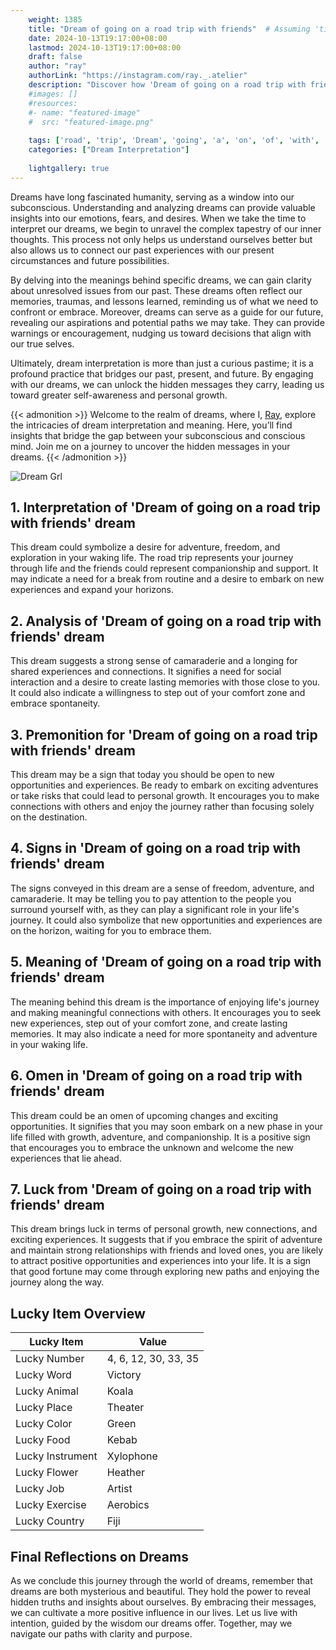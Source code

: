 ```yaml
---
    weight: 1385
    title: "Dream of going on a road trip with friends"  # Assuming 'title' column exists
    date: 2024-10-13T19:17:00+08:00
    lastmod: 2024-10-13T19:17:00+08:00
    draft: false
    author: "ray"
    authorLink: "https://instagram.com/ray._.atelier"
    description: "Discover how 'Dream of going on a road trip with friends' can interpret your future and uncover its significant meanings in your life."
    #images: []
    #resources:
    #- name: "featured-image"
    #  src: "featured-image.png"
    
    tags: ['road', 'trip', 'Dream', 'going', 'a', 'on', 'of', 'with', 'friends']
    categories: ["Dream Interpretation"]
    
    lightgallery: true
---
```

    
Dreams have long fascinated humanity, serving as a window into our subconscious. Understanding and analyzing dreams can provide valuable insights into our emotions, fears, and desires. When we take the time to interpret our dreams, we begin to unravel the complex tapestry of our inner thoughts. This process not only helps us understand ourselves better but also allows us to connect our past experiences with our present circumstances and future possibilities.

By delving into the meanings behind specific dreams, we can gain clarity about unresolved issues from our past. These dreams often reflect our memories, traumas, and lessons learned, reminding us of what we need to confront or embrace. Moreover, dreams can serve as a guide for our future, revealing our aspirations and potential paths we may take. They can provide warnings or encouragement, nudging us toward decisions that align with our true selves.

Ultimately, dream interpretation is more than just a curious pastime; it is a profound practice that bridges our past, present, and future. By engaging with our dreams, we can unlock the hidden messages they carry, leading us toward greater self-awareness and personal growth.

{{< admonition >}}
Welcome to the realm of dreams, where I, [Ray](https://instagram.com/ray._.atelier), explore the intricacies of dream interpretation and meaning. Here, you’ll find insights that bridge the gap between your subconscious and conscious mind. Join me on a journey to uncover the hidden messages in your dreams.
{{< /admonition >}}

![Dream Grl](https://cdn.pixabay.com/photo/2017/11/02/03/35/gothic-2910057_1280.jpg "Dream Grl")

## 1. Interpretation of 'Dream of going on a road trip with friends' dream
 This dream could symbolize a desire for adventure, freedom, and exploration in your waking life. The road trip represents your journey through life and the friends could represent companionship and support. It may indicate a need for a break from routine and a desire to embark on new experiences and expand your horizons.

## 2. Analysis of 'Dream of going on a road trip with friends' dream
 This dream suggests a strong sense of camaraderie and a longing for shared experiences and connections. It signifies a need for social interaction and a desire to create lasting memories with those close to you. It could also indicate a willingness to step out of your comfort zone and embrace spontaneity.

## 3. Premonition for 'Dream of going on a road trip with friends' dream
 This dream may be a sign that today you should be open to new opportunities and experiences. Be ready to embark on exciting adventures or take risks that could lead to personal growth. It encourages you to make connections with others and enjoy the journey rather than focusing solely on the destination.

## 4. Signs in 'Dream of going on a road trip with friends' dream
 The signs conveyed in this dream are a sense of freedom, adventure, and camaraderie. It may be telling you to pay attention to the people you surround yourself with, as they can play a significant role in your life's journey. It could also symbolize that new opportunities and experiences are on the horizon, waiting for you to embrace them.

## 5. Meaning of 'Dream of going on a road trip with friends' dream
 The meaning behind this dream is the importance of enjoying life's journey and making meaningful connections with others. It encourages you to seek new experiences, step out of your comfort zone, and create lasting memories. It may also indicate a need for more spontaneity and adventure in your waking life.

## 6. Omen in 'Dream of going on a road trip with friends' dream
 This dream could be an omen of upcoming changes and exciting opportunities. It signifies that you may soon embark on a new phase in your life filled with growth, adventure, and companionship. It is a positive sign that encourages you to embrace the unknown and welcome the new experiences that lie ahead.

## 7. Luck from 'Dream of going on a road trip with friends' dream
 This dream brings luck in terms of personal growth, new connections, and exciting experiences. It suggests that if you embrace the spirit of adventure and maintain strong relationships with friends and loved ones, you are likely to attract positive opportunities and experiences into your life. It is a sign that good fortune may come through exploring new paths and enjoying the journey along the way.

## Lucky Item Overview
| Lucky Item          | Value              |
|---------------|--------------------|
| Lucky Number        | 4, 6, 12, 30, 33, 35  |
| Lucky Word          | Victory |
| Lucky Animal        | Koala |
| Lucky Place         | Theater     |
| Lucky Color         | Green     |
| Lucky Food          | Kebab      |
| Lucky Instrument    | Xylophone |
| Lucky Flower        | Heather    |
| Lucky Job           | Artist       |
| Lucky Exercise      | Aerobics  |
| Lucky Country       | Fiji    |


##  Final Reflections on Dreams

As we conclude this journey through the world of dreams, remember that dreams are both mysterious and beautiful. They hold the power to reveal hidden truths and insights about ourselves. By embracing their messages, we can cultivate a more positive influence in our lives. Let us live with intention, guided by the wisdom our dreams offer. Together, may we navigate our paths with clarity and purpose.
